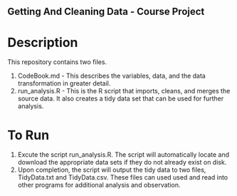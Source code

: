 ## Getting And Cleaning Data - Course Project

# Description
This repository contains two files.  
1. CodeBook.md - This describes the variables, data, and the data transformation in greater detail.  
2. run_analysis.R - This is the R script that imports, cleans, and merges the source data.  It also creates a tidy
   data set that can be used for further analysis.

# To Run
1. Excute the script run_analysis.R.  The script will automatically locate and download the appropriate data sets
   if they do not already exist on disk.
2. Upon completion, the script will output the tidy data to two files, TidyData.txt and TidyData.csv.  These files
   can used used and read into other programs for additional analysis and observation.
